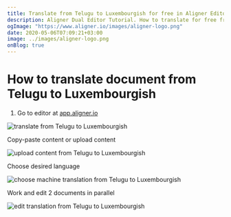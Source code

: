 ```yaml
---
title: Translate from Telugu to Luxembourgish for free in Aligner Editor
description: Aligner Dual Editor Tutorial. How to translate for free from Telugu to Luxembourgish. Aligner is multilingual document management platform. 
ogImage: "https://www.aligner.io/images/aligner-logo.png"
date: 2020-05-06T07:09:21+03:00
image: ../images/aligner-logo.png
onBlog: true
---
```


# How to translate document from Telugu to Luxembourgish

1. Go to editor at [app.aligner.io](https://app.aligner.io "Aligner App web page")

![translate from Telugu to Luxembourgish](../aligner-blank-editor.png "translate from Telugu to Luxembourgish")

Copy-paste content or upload content

![upload content from Telugu to Luxembourgish](../aligner-uploaded-document.png "upload content from Telugu to Luxembourgish")

Choose desired language

![choose machine translation from Telugu to Luxembourgish](../aligner-language-dropdown.png "choose machine translation from Telugu to Luxembourgish")

Work and edit 2 documents in parallel

![edit translation from Telugu to Luxembourgish](../aligner-double-sitded-editor.png "edit translation from Telugu to Luxembourgish")

